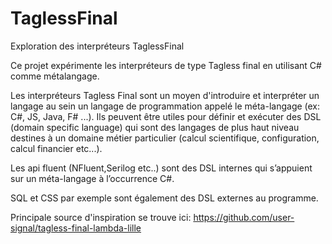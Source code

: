 # TaglessFinal
Exploration des interpréteurs TaglessFinal

Ce projet expérimente les interpréteurs de type Tagless final en utilisant C# comme métalangage.

Les interpréteurs Tagless Final sont un moyen d'introduire et interpréter un langage au sein un langage de programmation 
appelé le méta-langage (ex: C#, JS, Java, F# ...). Ils peuvent être utiles pour définir et exécuter des DSL (domain specific language) qui sont des langages de plus haut niveau destines à un domaine métier particulier (calcul scientifique, configuration, calcul financier etc...).

Les api fluent (NFluent,Serilog etc..) sont des DSL internes qui s’appuient sur un méta-langage à l’occurrence C#. 

SQL et CSS par exemple sont également des DSL externes au programme. 

Principale source d'inspiration se trouve ici: https://github.com/user-signal/tagless-final-lambda-lille
